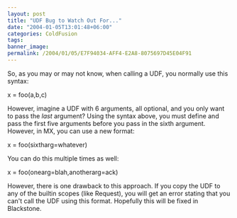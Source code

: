 ```yaml
---
layout: post
title: "UDF Bug to Watch Out For..."
date: "2004-01-05T13:01:48+06:00"
categories: ColdFusion 
tags: 
banner_image: 
permalink: /2004/01/05/E7F94034-AFF4-E2A8-8075697D45E04F91
---
```


So, as you may or may not know, when calling a UDF, you normally use this syntax:

x = foo(a,b,c)

However, imagine a UDF with 6 arguments, all optional, and you only want to pass the <i>last</i> argument? Using the syntax above, you must define and pass the first five arguments before you pass in the sixth argument. However, in MX, you can use a new format:

x = foo(sixtharg=whatever)

You can do this multiple times as well:

x = foo(onearg=blah,anotherarg=ack)

However, there is one drawback to this approach. If you copy the UDF to any of the builtin scopes (like Request), you will get an error stating that you can't call the UDF using this format. Hopefully this will be fixed in Blackstone.
